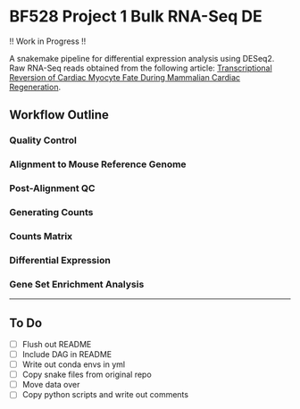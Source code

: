 # BF528 Project 1 Bulk RNA-Seq DE
!! Work in Progress !!

A snakemake pipeline for differential expression analysis using DESeq2. Raw RNA-Seq reads obtained from the following article: [Transcriptional Reversion of Cardiac Myocyte Fate During Mammalian Cardiac Regeneration](https://pubmed.ncbi.nlm.nih.gov/25477501/). 


## Workflow Outline
### Quality Control

### Alignment to Mouse Reference Genome

### Post-Alignment QC

### Generating Counts

### Counts Matrix 

### Differential Expression

### Gene Set Enrichment Analysis

---
## To Do
- [ ] Flush out README
- [ ] Include DAG in README
- [ ] Write out conda envs in yml
- [ ] Copy snake files from original repo
- [ ] Move data over
- [ ] Copy python scripts and write out comments 
